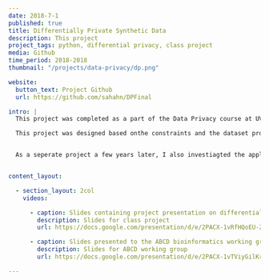```yaml
---
date: 2018-7-1
published: true
title: Differentially Private Synthetic Data
description: This project 
project_tags: python, differential privacy, class project
media: Github
time_period: 2018-2018
thumbnail: "/projects/data-privacy/dp.png"

website:
  button_text: Project Github
  url: https://github.com/sahahn/DPFinal

intro: |
  This project was completed as a part of the Data Privacy course at UVM during the Fall of 2018. It investigates the generation of a synthetic dataset from a real one, with measureable differental privacy constraints applied. This implementation uses differentially private fast correlation to learn a directed acylic dependency graph between the different variables in the original dataset. Next, differentially private conditional marginals are generated according to the structure of the directed acyclic graph, and then lastly, synthetic samples can be generated by sampling the learned conditional marginal distrubtions. A slide-deck containing my presentation can be found below.

  This project was designed based onthe constraints and the dataset provided through the [NIST 2018 differential privacy challange](https://datacatalog.urban.org/dataset/2018-differential-privacy-synthetic-data-challenge-datasets)


  As a seperate project a few years later, I also investiagted the applicability of generating a synthetic version of the ABCD dataset with the bioinformatics working group of ABCD. In this follow-up project I tried a number of open-source implementations for generating synthetic data and then performed ML based expiriments on them. A slide-deck which I presented to this group is included below.


content_layout:

  - section_layout: 2col
    videos:

      - caption: Slides containing project presentation on differential privacy.
        description: Slides for class project
        url: https://docs.google.com/presentation/d/e/2PACX-1vRfHQoEU-ZH0x9W60C17kLGPAexVUqAqQLHcMcr6qDErU_cWL-etmExjfLa2DrHBxgRYrY7Vb_x_tNU/embed?start=false&loop=false&delayms=5000

      - caption: Slides presented to the ABCD bioinformatics working group.
        description: Slides for ABCD working group
        url: https://docs.google.com/presentation/d/e/2PACX-1vTViyGilKr9BcITKMebMdgvXWmCaKJI1wytCW7WHFr3-uwZCTnDiTB_-ifYDLo0RKc3U5q1tr6UQQ_R/embed?start=false&loop=false&delayms=5000

---
```








